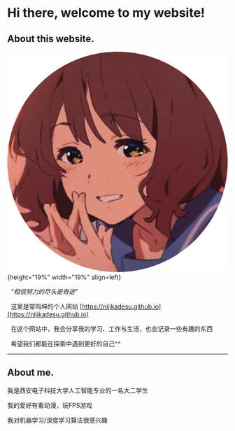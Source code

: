 # Hi there, welcome to my website!
##  About this website.

![Image title](images/Omae.png){height="19%" width="19%" align=left}

&nbsp; *"相信努力的尽头是奇迹"*

&nbsp; 这里是常鸣坤的个人网站 [https://nijikadesu.github.io](https://nijikadesu.github.io)

&nbsp; 在这个网站中，我会分享我的学习、工作与生活，也会记录一些有趣的东西

&nbsp; 希望我们都能在探索中遇到更好的自己^^

****
## About me.

我是西安电子科技大学人工智能专业的一名大二学生

我的爱好有看动漫，玩FPS游戏

我对机器学习/深度学习算法很感兴趣

